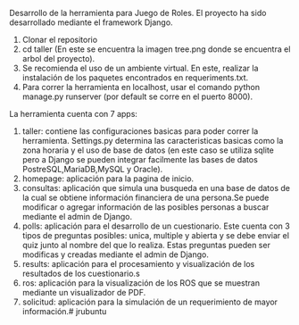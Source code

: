 Desarrollo de la herramienta para Juego de Roles. El proyecto ha sido desarrollado mediante el framework Django. 



1. Clonar el repositorio 
2. cd taller (En este se encuentra la imagen tree.png donde se encuentra el arbol del proyecto).
3. Se recomienda el uso de un ambiente virtual. En este, realizar la instalación de los paquetes encontrados en requeriments.txt.
4. Para correr la herramienta en localhost, usar el comando python manage.py runserver (por default se corre en el puerto 8000). 


La herramienta cuenta con 7 apps:


1. taller: contiene las configuraciones basicas para poder correr la herramienta. Settings.py determina las caracteristicas basicas como la zona horaria y el uso de base de datos (en este caso se utiliza sqlite pero a Django se pueden integrar facilmente las bases de datos PostreSQL,MariaDB,MySQL y Oracle).
2. homepage: aplicación para la pagina de inicio. 
3. consultas: aplicación que simula una busqueda en una base de datos de la cual se obtiene información financiera de una persona.Se puede modificar o agregar información de las posibles personas a buscar mediante el admin de Django.
4. polls: aplicación para el desarrollo de un cuestionario. Este cuenta con 3 tipos de preguntas posibles: unica, multiple y abierta y se debe enviar el quiz junto al nombre del que lo realiza. Estas preguntas pueden ser modificas y creadas mediante el admin de Django.
5. results: aplicación para el procesamiento y visualización de los resultados de los cuestionario.s
6. ros: aplicación para la visualización de los ROS que se muestran mediante un visualizador de PDF.
7. solicitud: aplicación para la simulación de un requerimiento de mayor información.#   j r u b u n t u  
 